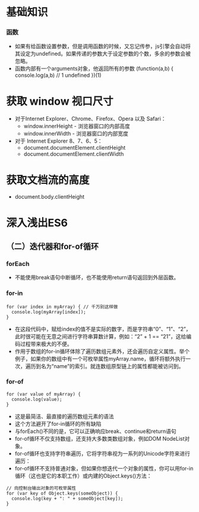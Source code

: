 # 基础知识

### 函数
* 如果有给函数设置参数，但是调用函数的时候，又忘记传参，js引擎会自动将其设定为undefined。如果传递的参数大于设定参数的个数，多余的参数会被忽略。
* 函数内部有一个arguments对象，他返回所有的参数
    (function(a,b) {
        console.log(a,b) // 1 undefined
    })(1)

# 获取 window 视口尺寸
* 对于Internet Explorer、Chrome、Firefox、Opera 以及 Safari：
  - window.innerHeight - 浏览器窗口的内部高度
  - window.innerWidth - 浏览器窗口的内部宽度
* 对于 Internet Explorer 8、7、6、5：
  - document.documentElement.clientHeight
  - document.documentElement.clientWidth

# 获取文档流的高度
* document.body.clientHeight  

# 深入浅出ES6

## （二）迭代器和for-of循环

### forEach
* 不能使用break语句中断循环，也不能使用return语句返回到外层函数。

### for-in
```
for (var index in myArray) { // 千万别这样做
  console.log(myArray[index]);
}
```
* 在这段代码中，赋给index的值不是实际的数字，而是字符串“0”、“1”、“2”，此时很可能在无意之间进行字符串算数计算，例如：“2” + 1 == “21”，这给编码过程带来极大的不便。
* 作用于数组的for-in循环体除了遍历数组元素外，还会遍历自定义属性。举个例子，如果你的数组中有一个可枚举属性myArray.name，循环将额外执行一次，遍历到名为“name”的索引。就连数组原型链上的属性都能被访问到。


### for-of
```
for (var value of myArray) {
  console.log(value);
}
```
* 这是最简洁、最直接的遍历数组元素的语法
* 这个方法避开了for-in循环的所有缺陷
* 与forEach()不同的是，它可以正确响应break、continue和return语句
* for-of循环不仅支持数组，还支持大多数类数组对象，例如DOM NodeList对象。
* for-of循环也支持字符串遍历，它将字符串视为一系列的Unicode字符来进行遍历：
* for-of循环不支持普通对象，但如果你想迭代一个对象的属性，你可以用for-in循环（这也是它的本职工作）或内建的Object.keys()方法：
```
// 向控制台输出对象的可枚举属性
for (var key of Object.keys(someObject)) {
  console.log(key + ": " + someObject[key]);
}
```

